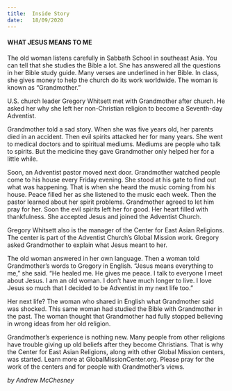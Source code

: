 ```yaml
---
title:  Inside Story
date:   18/09/2020
---
```


#### WHAT JESUS MEANS TO ME

The old woman listens carefully in Sabbath School in southeast Asia. You can tell that she studies the Bible a lot. She has answered all the questions in her Bible study guide. Many verses are underlined in her Bible. In class, she gives money to help the church do its work worldwide. The woman is known as “Grandmother.”

U.S. church leader Gregory Whitsett met with Grandmother after church. He asked her why she left her non-Christian religion to become a Seventh-day Adventist.

Grandmother told a sad story. When she was five years old, her parents died in an accident. Then evil spirits attacked her for many years. She went to medical doctors and to spiritual mediums. Mediums are people who talk to spirits. But the medicine they gave Grandmother only helped her for a little while.

Soon, an Adventist pastor moved next door. Grandmother watched people come to his house every Friday evening. She stood at his gate to find out what was happening. That is when she heard the music coming from his house. Peace filled her as she listened to the music each week. Then the pastor learned about her spirit problems. Grandmother agreed to let him pray for her. Soon the evil spirits left her for good. Her heart filled with thankfulness. She accepted Jesus and joined the Adventist Church.

Gregory Whitsett also is the manager of the Center for East Asian Religions. The center is part of the Adventist Church’s Global Mission work. Gregory asked Grandmother to explain what Jesus meant to her.

The old woman answered in her own language. Then a woman told Grandmother’s words to Gregory in English. “Jesus means everything to me,” she said. “He healed me. He gives me peace. I talk to everyone I meet about Jesus. I am an old woman. I don’t have much longer to live. I love Jesus so much that I decided to be Adventist in my next life too.”

Her next life? The woman who shared in English what Grandmother said was shocked. This same woman had studied the Bible with Grandmother in the past. The woman thought that Grandmother had fully stopped believing in wrong ideas from her old religion.

Grandmother’s experience is nothing new. Many people from other religions have trouble giving up old beliefs after they become Christians. That is why the Center for East Asian Religions, along with other Global Mission centers, was started. Learn more at GlobalMissionCenter.org. Please pray for the work of the centers and for people with Grandmother’s views.

_by Andrew McChesney_
